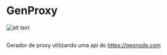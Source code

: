 # GenProxy
![alt text](GenProxy/banner.png)
##

Gerador de proxy utilizando uma api do https://geonode.com
